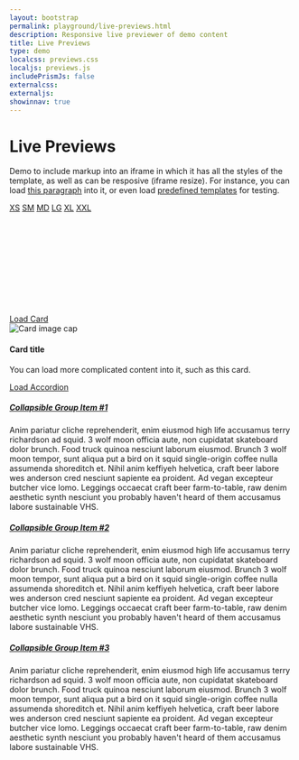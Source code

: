 ```yaml
---
layout: bootstrap
permalink: playground/live-previews.html
description: Responsive live previewer of demo content
title: Live Previews
type: demo
localcss: previews.css
localjs: previews.js
includePrismJs: false
externalcss:
externaljs:
showinnav: true
---
```

    
<style>
    .row:not(:first-of-type) {
        margin-top: 30px;
    }

    .fs0875 {
        font-size: .875rem;
    }
</style>

<div class="container">
    <h1 class="display-3">Live Previews</h1>
    <p class="lead">Demo to include markup into an iframe in which it has all the styles of the template, as well
        as can be resposive (iframe resize). For instance, you can load <a href="#iframe-target" onclick="loadHtml( '.lead' ); return false;"> this paragraph</a> 
        into it, or even load <a href="#iframe-target" onclick="loadHtml( 'template' ); return	false;">predefined templates</a> for testing.</p>
    <div class="row">
        <div class="col previews">
            <div class="row buttons ml-0 mt-3 fs0875">
                <a href="412px" class="rounded-top-left col">XS</a>
                <a href="576px" class="col">SM</a>
                <a href="768px" class="col">MD</a>
                <a href="992px" class="col">LG</a>
                <a href="1200px" class="col">XL</a>
                <a href="1440px" class="rounded-top-right col">XXL</a>
            </div>
            <iframe id="iframe-target" frameborder="0" class="border-top-0"></iframe>                
        </div>
    </div>
    <div class="row">
        <div class="col-5">
            <a href="#iframe-target" class="btn btn-primary" onclick="loadHtml('.card')">Load Card</a>
            <div class="card">
                <img class="card-img-top" src="https://snap-photos.s3.amazonaws.com/img-thumbs/960w/1U2EGZ07GU.jpg"
                    alt="Card image cap">
                <div class="card-body">
                    <h4 class="card-title">Card title</h4>
                    <p class="card-text">You can load more complicated content into it, such as this card.</p>
                </div>
            </div>
        </div>
        <div class="col">
            <div class="col">
                <a href="#iframe-target" class="btn btn-primary" onclick="loadHtml('#accordion')">Load Accordion</a>
                <div id="accordion" role="tablist">
                    <div class="card">
                        <div class="card-header" role="tab" id="headingOne">
                            <h5 class="mb-0">
                                <a data-toggle="collapse" href="#collapseOne" aria-expanded="true"
                                    aria-controls="collapseOne">
                                    Collapsible Group Item #1
                                </a>
                            </h5>
                        </div>
                        <div id="collapseOne" class="collapse show" role="tabpanel" aria-labelledby="headingOne"
                            data-parent="#accordion">
                            <div class="card-body">
                                Anim pariatur cliche reprehenderit, enim eiusmod high life accusamus terry
                                richardson ad squid. 3 wolf moon officia aute, non cupidatat skateboard dolor
                                brunch. Food truck quinoa nesciunt laborum eiusmod. Brunch 3 wolf moon tempor, sunt
                                aliqua put a bird on it squid single-origin coffee nulla assumenda shoreditch et.
                                Nihil anim keffiyeh helvetica, craft beer labore wes anderson cred nesciunt sapiente
                                ea proident. Ad vegan excepteur butcher vice lomo. Leggings occaecat craft beer
                                farm-to-table, raw denim aesthetic synth nesciunt you probably haven't heard of them
                                accusamus labore sustainable VHS.
                            </div>
                        </div>
                    </div>
                    <div class="card">
                        <div class="card-header" role="tab" id="headingTwo">
                            <h5 class="mb-0">
                                <a class="collapsed" data-toggle="collapse" href="#collapseTwo"
                                    aria-expanded="false" aria-controls="collapseTwo">
                                    Collapsible Group Item #2
                                </a>
                            </h5>
                        </div>
                        <div id="collapseTwo" class="collapse" role="tabpanel" aria-labelledby="headingTwo"
                            data-parent="#accordion">
                            <div class="card-body">
                                Anim pariatur cliche reprehenderit, enim eiusmod high life accusamus terry
                                richardson ad squid. 3 wolf moon officia aute, non cupidatat skateboard dolor
                                brunch. Food truck quinoa nesciunt laborum eiusmod. Brunch 3 wolf moon tempor, sunt
                                aliqua put a bird on it squid single-origin coffee nulla assumenda shoreditch et.
                                Nihil anim keffiyeh helvetica, craft beer labore wes anderson cred nesciunt sapiente
                                ea proident. Ad vegan excepteur butcher vice lomo. Leggings occaecat craft beer
                                farm-to-table, raw denim aesthetic synth nesciunt you probably haven't heard of them
                                accusamus labore sustainable VHS.
                            </div>
                        </div>
                    </div>
                    <div class="card">
                        <div class="card-header" role="tab" id="headingThree">
                            <h5 class="mb-0">
                                <a class="collapsed" data-toggle="collapse" href="#collapseThree"
                                    aria-expanded="false" aria-controls="collapseThree">
                                    Collapsible Group Item #3
                                </a>
                            </h5>
                        </div>
                        <div id="collapseThree" class="collapse" role="tabpanel" aria-labelledby="headingThree"
                            data-parent="#accordion">
                            <div class="card-body">
                                Anim pariatur cliche reprehenderit, enim eiusmod high life accusamus terry
                                richardson ad squid. 3 wolf moon officia aute, non cupidatat skateboard dolor
                                brunch. Food truck quinoa nesciunt laborum eiusmod. Brunch 3 wolf moon tempor, sunt
                                aliqua put a bird on it squid single-origin coffee nulla assumenda shoreditch et.
                                Nihil anim keffiyeh helvetica, craft beer labore wes anderson cred nesciunt sapiente
                                ea proident. Ad vegan excepteur butcher vice lomo. Leggings occaecat craft beer
                                farm-to-table, raw denim aesthetic synth nesciunt you probably haven't heard of them
                                accusamus labore sustainable VHS.
                            </div>
                        </div>
                    </div>
                </div>
            </div>
        </div>
    </div>
</div>

    
<script id="prism-source">
    window.addEventListener( 'DOMContentLoaded', function() {
        ( function( $ ) {


    
        } )( jQuery );
    } );
</script>
